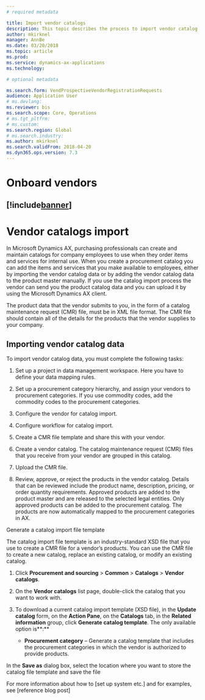 ```yaml
---
# required metadata

title: Import vendor catalogs
description: This topic describes the process to import vendor catalog data.
author: mkirknel
manager: AnnBe
ms.date: 03/20/2018
ms.topic: article
ms.prod: 
ms.service: dynamics-ax-applications
ms.technology: 

# optional metadata

ms.search.form: VendProspectiveVendorRegistrationRequests  
audience: Application User
# ms.devlang: 
ms.reviewer: bis
ms.search.scope: Core, Operations
# ms.tgt_pltfrm: 
# ms.custom: 
ms.search.region: Global
# ms.search.industry: 
ms.author: mkirknel
ms.search.validFrom: 2018-04-20 
ms.dyn365.ops.version: 7.3
---
```


# Onboard vendors
[!include[banner](../includes/banner.md)]
---

Vendor catalogs import
======================

In Microsoft Dynamics AX, purchasing professionals can create and maintain
catalogs for company employees to use when they order items and services for
internal use. When you create a procurement catalog you can add the items and
services that you make available to employees, either by importing the vendor
catalog data or by adding the vendor catalog data to the product master
manually. If you use the catalog import process the vendor can send you the
product catalog data and you can upload it by using the Microsoft Dynamics AX
client.

The product data that the vendor submits to you, in the form of a catalog
maintenance request (CMR) file, must be in XML file format. The CMR file should
contain all of the details for the products that the vendor supplies to your
company.

Importing vendor catalog data
-----------------------------

To import vendor catalog data, you must complete the following tasks:

1.  Set up a project in data management workspace. Here you have to define your
    data mapping rules.

2.  Set up a procurement category hierarchy, and assign your vendors to
    procurement categories. If you use commodity codes, add the commodity codes
    to the procurement categories.

3.  Configure the vendor for catalog import.

4.  Configure workflow for catalog import.

5.  Create a CMR file template and share this with your vendor.

6.  Create a vendor catalog. The catalog maintenance request (CMR) files that
    you receive from your vendor are grouped in this catalog.

7.  Upload the CMR file.

8.  Review, approve, or reject the products in the vendor catalog. Details that
    can be reviewed include the product name, description, pricing, or order
    quantity requirements. Approved products are added to the product master and
    are released to the selected legal entities. Only approved products can be
    added to the procurement catalog. The products are now automatically mapped
    to the procurement categories in AX.

Generate a catalog import file template

The catalog import file template is an industry-standard XSD file that you use
to create a CMR file for a vendor’s products. You can use the CMR file to create
a new catalog, replace an existing catalog, or modify an existing catalog.

1.  Click **Procurement and sourcing** \> **Common** \> **Catalogs** \> **Vendor
    catalogs**.

2.  On the **Vendor catalogs** list page, double-click the catalog that you want
    to work with.

3.  To download a current catalog import template (XSD file), in the **Update
    catalog** form, on the **Action Pane**, on the **Catalogs** tab, in the
    **Related information** group, click **Generate catalog template**. The only
    available option is**:**

    -   **Procurement category** – Generate a catalog template that includes the
        procurement categories in which the vendor is authorized to provide
        products.

In the **Save as** dialog box, select the location where you want to store the
catalog file template and save the file

For more information about how to [set up system etc.] and for examples, see
[reference blog post]
